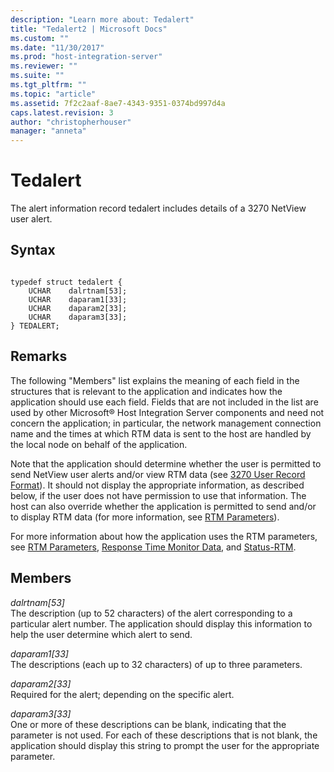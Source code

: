 ```yaml
---
description: "Learn more about: Tedalert"
title: "Tedalert2 | Microsoft Docs"
ms.custom: ""
ms.date: "11/30/2017"
ms.prod: "host-integration-server"
ms.reviewer: ""
ms.suite: ""
ms.tgt_pltfrm: ""
ms.topic: "article"
ms.assetid: 7f2c2aaf-8ae7-4343-9351-0374bd997d4a
caps.latest.revision: 3
author: "christopherhouser"
manager: "anneta"
---
```

# Tedalert
The alert information record tedalert includes details of a 3270 NetView user alert.  
  
## Syntax  
  
```  
  
typedef struct tedalert {  
    UCHAR    dalrtnam[53];  
    UCHAR    daparam1[33];  
    UCHAR    daparam2[33];  
    UCHAR    daparam3[33];  
} TEDALERT;  
```  
  
## Remarks  
 The following "Members" list explains the meaning of each field in the structures that is relevant to the application and indicates how the application should use each field. Fields that are not included in the list are used by other Microsoft® Host Integration Server components and need not concern the application; in particular, the network management connection name and the times at which RTM data is sent to the host are handled by the local node on behalf of the application.  
  
 Note that the application should determine whether the user is permitted to send NetView user alerts and/or view RTM data (see [3270 User Record Format](../core/3270-user-record-format2.md)). It should not display the appropriate information, as described below, if the user does not have permission to use that information. The host can also override whether the application is permitted to send and/or to display RTM data (for more information, see [RTM Parameters](../core/rtm-parameters]2.md)).  
  
 For more information about how the application uses the RTM parameters, see [RTM Parameters](../core/rtm-parameters]2.md), [Response Time Monitor Data](../core/response-time-monitor-data1.md), and [Status-RTM](./status-rtm1.md).  
  
## Members  
 *dalrtnam[53]*  
 The description (up to 52 characters) of the alert corresponding to a particular alert number. The application should display this information to help the user determine which alert to send.  
  
 *daparam1[33]*  
 The descriptions (each up to 32 characters) of up to three parameters.  
  
 *daparam2[33]*  
 Required for the alert; depending on the specific alert.  
  
 *daparam3[33]*  
 One or more of these descriptions can be blank, indicating that the parameter is not used. For each of these descriptions that is not blank, the application should display this string to prompt the user for the appropriate parameter.
